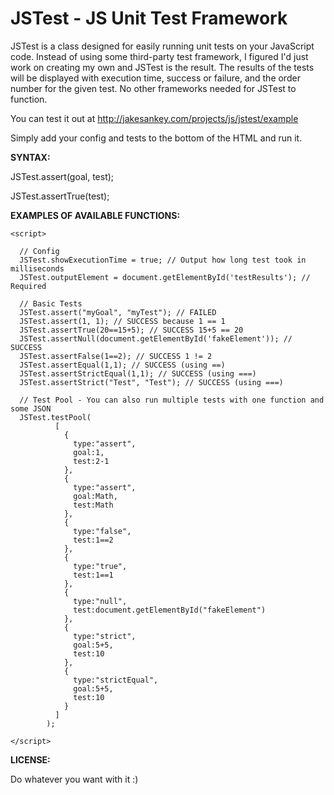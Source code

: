 JSTest - JS Unit Test Framework
===============================

JSTest is a class designed for easily running unit tests on your JavaScript code. Instead of using some third-party test framework, I figured I'd just work on creating my own and JSTest is the result. The results of the tests will be displayed with execution time, success or failure, and the order number for the given test. No other frameworks needed for JSTest to function.

You can test it out at http://jakesankey.com/projects/js/jstest/example

Simply add your config and tests to the bottom of the HTML and run it.

<b>SYNTAX:</b>

JSTest.assert(goal, test);

JSTest.assertTrue(test);

<b>EXAMPLES OF AVAILABLE FUNCTIONS:</b>

    <script>

      // Config
      JSTest.showExecutionTime = true; // Output how long test took in milliseconds
      JSTest.outputElement = document.getElementById('testResults'); // Required

      // Basic Tests
      JSTest.assert("myGoal", "myTest"); // FAILED
      JSTest.assert(1, 1); // SUCCESS because 1 == 1
      JSTest.assertTrue(20==15+5); // SUCCESS 15+5 == 20
      JSTest.assertNull(document.getElementById('fakeElement')); // SUCCESS
      JSTest.assertFalse(1==2); // SUCCESS 1 != 2
      JSTest.assertEqual(1,1); // SUCCESS (using ==)
      JSTest.assertStrictEqual(1,1); // SUCCESS (using ===)
      JSTest.assertStrict("Test", "Test"); // SUCCESS (using ===)

      // Test Pool - You can also run multiple tests with one function and some JSON
      JSTest.testPool(
              [
                {
                  type:"assert",
                  goal:1,
                  test:2-1
                },
                {
                  type:"assert",
                  goal:Math,
                  test:Math
                },
                {
                  type:"false",
                  test:1==2
                },
                {
                  type:"true",
                  test:1==1
                },
                {
                  type:"null",
                  test:document.getElementById("fakeElement")
                },
                {
                  type:"strict",
                  goal:5+5,
                  test:10
                },
                {
                  type:"strictEqual",
                  goal:5+5,
                  test:10
                }
              ]
            );  

    </script>


<b>LICENSE:</b>

Do whatever you want with it :)
